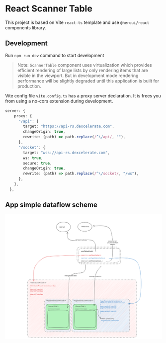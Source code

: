 # React Scanner Table

This project is based on Vite `react-ts` template and use `@heroui/react` components library.

## Development

Run `npm run dev` command to start development

>Note: `ScannerTable` component uses virtualization which provides efficient rendering of large lists by only rendering items that are visible in the viewport.
>But in development mode rendering performance will be slightly degraded until this application is built for production.

Vite config file `vite.config.ts` has a proxy server declaration. It is frees you from using a no-cors extension during development.

```ts
server: {
    proxy: {
      "/api": {
        target: "https://api-rs.dexcelerate.com",
        changeOrigin: true,
        rewrite: (path) => path.replace(/^\/api/, ""),
      },
      "/socket": {
        target: "wss://api-rs.dexcelerate.com",
        ws: true,
        secure: true,
        changeOrigin: true,
        rewrite: (path) => path.replace(/^\/socket/, "/ws"),
      },
    },
  },
```

## App simple dataflow scheme

![App schema!](./schema.excalidraw.svg "App schema")
